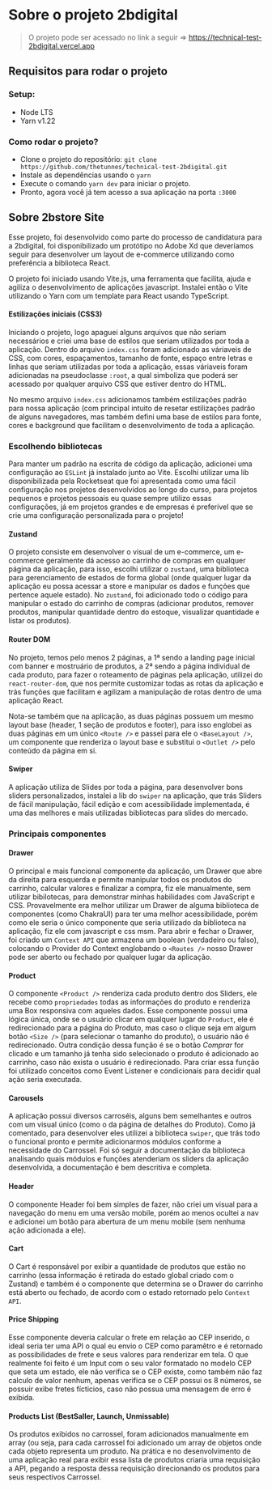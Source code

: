 # Sobre o projeto 2bdigital

> O projeto pode ser acessado no link a seguir => https://technical-test-2bdigital.vercel.app

## Requisitos para rodar o projeto

  ### Setup:
  * Node LTS
  * Yarn v1.22
  
  ### Como rodar o projeto?
  * Clone o projeto do repositório: ```git clone https://github.com/thetunnes/technical-test-2bdigital.git```
  * Instale as dependências usando o ``yarn``
  * Execute o comando `yarn dev` para iniciar o projeto.
  * Pronto, agora você já tem acesso a sua aplicação na porta `:3000`

## Sobre 2bstore Site

  Esse projeto, foi desenvolvido como parte do processo de candidatura para a 2bdigital, foi disponibilizado um protótipo no Adobe Xd que deveríamos seguir para desenvolver
  um layout de e-commerce utilizando como preferência a biblioteca React.

  O projeto foi iniciado usando Vite.js, uma ferramenta que facilita, ajuda e agiliza o desenvolvimento de aplicações javascript. Instalei então o Vite utilizando o Yarn
  com um template para React usando TypeScript.
  
  #### Estilizações iniciais (CSS3)
  Iniciando o projeto, logo apaguei alguns arquivos que não seriam necessários e criei uma base de estilos que seriam utilizados por toda a aplicação. 
  Dentro do arquivo `index.css` foram adicionado as váriaveis de CSS, com cores, espaçamentos, tamanho de fonte, espaço entre letras e linhas que seriam utilizadas 
  por toda a aplicação, essas váriaveis foram adicionadas na pseudoclasse `:root`, a qual simboliza que poderá ser acessado por qualquer arquivo CSS que estiver dentro do HTML.
  
  No mesmo arquivo `index.css` adicionamos também estilizações padrão para nossa aplicação 
  (com principal intuito de resetar estilizações padrão de alguns navegadores, mas também defini uma base de estilos para fonte, 
  cores e background que facilitam o desenvolvimento de toda a aplicação.

### Escolhendo bibliotecas
Para manter um padrão na escrita de código da aplicação, adicionei uma configuração ao `ESLint` já instalado junto ao Vite. Escolhi utilizar uma lib disponibilizada pela
Rocketseat que foi apresentada como uma fácil configuração nos projetos desenvolvidos ao longo do curso, para projetos pequenos e projetos pessoais eu quase sempre utilizo
essas configurações, já em projetos grandes e de empresas é preferível que se crie uma configuração personalizada para o projeto!

#### Zustand
O projeto consiste em desenvolver o visual de um e-commerce, um e-commerce geralmente dá acesso ao carrinho de compras em qualquer página da aplicação,
para isso, escolhi utilizar o `zustand`, uma biblioteca para gerenciamento de estados de forma global (onde qualquer lugar da aplicação eu possa acessar a store e manipular
os dados e funções que pertence aquele estado). No `zustand`, foi adicionado todo o código para manipular o estado do carrinho de compras (adicionar produtos, remover produtos, manipular quantidade dentro do estoque, visualizar quantidade e listar os produtos).

#### Router DOM
No projeto, temos pelo menos 2 páginas, a  1ª sendo a landing page inicial com banner e mostruário de produtos, a 2ª sendo a página individual de cada produto,
para fazer o roteamento de páginas pela aplicação, utilizei do `react-router-dom`, que nos permite customizar todas as rotas da aplicação e trás funções que facilitam e agilizam
a manipulação de rotas dentro de uma aplicação React.

Nota-se também que na aplicação, as duas páginas possuem um mesmo layout base (header, 1 seção de produtos e footer), para isso englobei as duas páginas em um único `<Route />`
e passei para ele o `<BaseLayout />`, um componente que renderiza o layout base e substitui o `<Outlet />` pelo conteúdo da página em si.

#### Swiper
A aplicação utiliza de Slides por toda a página, para desenvolver bons sliders personalizados, instalei a lib do `swiper` na aplicação, que trás Sliders de fácil manipulação, fácil
edição e com acessibilidade implementada, é uma das melhores e mais utilizadas bibliotecas para slides do mercado.



### Principais componentes

#### Drawer
O principal e mais funcional componente da aplicação, um Drawer que abre da direita para esquerda e permite manipular todos os produtos do carrinho, calcular valores e finalizar a compra, fiz ele manualmente, sem utilizar bibilotecas, para demonstrar minhas habilidades com JavaScript e CSS. Provavelmente era melhor utilizar um Drawer de alguma biblioteca
de componentes (como ChakraUI) para ter uma melhor acessibilidade, porém como ele seria o único componente que seria utilizado da biblioteca na aplicação, fiz ele com javascript e css msm. Para abrir e fechar o Drawer, foi criado um `Context API` que armazena um boolean (verdadeiro ou falso), colocando o Provider do Context englobando o `<Routes />` nosso Drawer pode ser aberto ou fechado por qualquer lugar da aplicação.

#### Product
O componente `<Product />` renderiza cada produto dentro dos Sliders, ele recebe como `propriedades` todas as informações do produto e renderiza uma Box responsiva com aqueles dados. Esse componente possui uma lógica única, onde se o usuário clicar em qualquer lugar do `Product`, ele é redirecionado para a página do Produto, mas caso o clique seja em algum botão `<Size />` (para selecionar o tamanho do produto), o usuário não é redirecionado. Outra condição dessa função é se o botão _Comprar_ for clicado e um tamanho já tenha sido selecionado o produto é adicionado ao carrinho, caso não exista o usuário é redirecionado. 
Para criar essa função foi utilizado conceitos como Event Listener e condicionais para decidir qual ação seria executada.

#### Carousels
A aplicação possui diversos carroséis, alguns bem semelhantes e outros com um visual único (como o da página de detalhes do Produto). Como já comentado, para desenvolver eles utilizei a biblioteca `swiper`, que trás todo o funcional pronto e permite adicionarmos módulos conforme a necessidade do Carrossel. Foi só seguir a documentação da biblioteca analisando quais módulos e funções atenderiam os sliders da aplicação desenvolvida, a documentação é bem descritiva e completa.

#### Header
O componente Header foi bem simples de fazer, não criei um visual para a navegação do menu em uma versão mobile, porém ao menos ocultei a nav e adicionei um botão para abertura de um menu mobile (sem nenhuma ação adicionada a ele).

#### Cart
O Cart é responsável por exibir a quantidade de produtos que estão no carrinho (essa informação é retirada do estado global criado com o Zustand) e também é o componente que determina se o Drawer do carrinho está aberto ou fechado, de acordo com o estado retornado pelo `Context API`.


#### Price Shipping
Esse componente deveria calcular o frete em relação ao CEP inserido, o ideal seria ter uma API o qual eu envio o CEP como paramêtro e é retornado as possibilidades de frete e seus valores para renderizar em tela. O que realmente foi feito é um Input com o seu valor formatado no modelo CEP que seta um estado, ele não verifica se o CEP existe, como também não faz calculo de valor nenhum, apenas verifica se o CEP possui os 8 números, se possuir exibe fretes fícticios, caso não possua uma mensagem de erro é exibida.

#### Products List (BestSaller, Launch, Unmissable)
Os produtos exibidos no carrossel, foram adicionados manualmente em array (ou seja, para cada carrossel foi adicionado um array de objetos onde cada objeto representa um produto. Na prática e no desenvolvimento de uma aplicação real para exibir essa lista de produtos criaria uma requisição a API, pegando a resposta dessa requisição direcionando os produtos para seus respectivos Carrossel.
